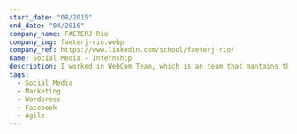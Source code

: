 ```yaml
---
start_date: "08/2015"
end_date: "04/2016"
company_name: FAETERJ-Rio
company_img: faeterj-rio.webp
company_ref: https://www.linkedin.com/school/faeterj-rio/
name: Social Media - Internship
description: I worked in WebCom Team, which is an team that mantains the FAETERJ Social Medias(Facebook, Wordpress) and focus a lot on User interactions using a lot of marketing techniques, and agile praticles.
tags:
  - Social Media
  - Marketing
  - Wordpress
  - Facebook
  - Agile
---
```

